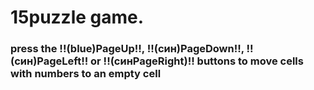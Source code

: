 # 15puzzle game. 
### press the !!(blue)PageUp!!, !!(син)PageDown!!, !!(син)PageLeft!! or !!(синPageRight)!! buttons to move cells with numbers to an empty cell
